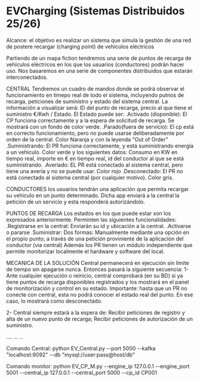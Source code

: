 # EVCharging (Sistemas Distribuidos 25/26)

Alcance: el objetivo es realizar un sistema que simula la gestión de una red de postere recargar (charging point) de vehículos eléctricos

Partiendo de un mapa fiction tendremos una serie de puntos de recarga de vehículos eléctricos en los que los usuarios (conductores) podrán hacer uso.
Nos basaremos en una serie de componentes distribuidos que estarán interconectados.

CENTRAL
Tendremos un cuadro de mandos donde se podrá observar el funcionamiento en timepo real de todo el sistema, incluyendo putnos de recarga, peticiones de suministro y estado del sistema central.
La información a visualizar será: ID del punto de recarga, precio al que tiene el suministro €/Kwh / Estado.
El Estado puede ser:
.Activado (disponible): El CP funciona correctamente y a la espera de solicitud de recarga. Se mostrará con un fondo de color verde.
.Parado(fuera de servicio): El cp está en correcto funcionamiento, pero no puede usarse deliberadamente por orden de la central. Color Naranja y con la leyenda "Out of Order"
.Suministrando: El PR funciona correctamente, y está suministrando energía a un vehículo. Color verde y los siguientes datos: Consumo en KW en tiempo real, importe en € en tiempo real, id del conductor al que se está suministrando.
.Averiado: EL PR está conectado al sistema central, pero tiene una avería y no se puede usar. Color rojo
.Desconectado: El PR no está conectado al sistema central (por cualquier motivo). Color gris.

CONDUCTORES
los usuarios tendrán una aplicación que permita recargar su vehiculo en un punto determinado. Dicha app enviará a la central la petición de un servicio y esta responderá autorizándolo.

PUNTOS DE RECARGA
Los estados en los que puede estar son los expresados anteriormente.
Perminten las siguientes funcionalidades:
.Registrarse en la central: Enviarán su id y ubicación a la central.
.Activarse o pararse
.Suministrar: Dos formas: Manualmente mediante una opción en el propio punto; a través de una petición proviniente de la aplicación del conductor (via central)
Además los PR tienen un módulo independiente que permite monitorizar localmente el hardware y software del local.

MECANICA DE LA SOLUCIÓN
Central permanecerá en ejecución sin límite de tiempo sin apagarse nunca. Entonces pasará la siguiente secuencia:
1- Ante cualquier ejecución o reinicio, central comprobará (en su BD) si ya tiene puntos de recarga disponibles registrados y los mostrará en el panel de monitorización y control en su estado. Importante: hasta que un PR no conecte con central, esta no podrá conocer el estado real del punto. En ese caso, lo mostrará como desconectado.

2- Central siempre estará a la espera de: Recibir peticiones de registro y alta de un nuevo punto de recarga; Recibir peticiones de autorización de un suministro.

....
...
..



Comando Central:  python EV_Central.py --port 5000 --kafka "localhost:9092" --db "mysql://user:pass@host/db"

Comando monitor: python EV_CP_M.py --engine_ip 127.0.0.1 --engine_port 5001 --central_ip 127.0.0.1 --central_port 5000 --cp_id CP001
